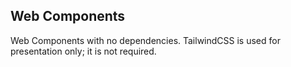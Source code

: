 Web Components
--------------

Web Components with no dependencies. TailwindCSS is used for presentation only; it is not required.
